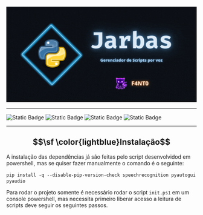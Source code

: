 <p align="center">
    <img src="images/banner-jarbas.gif">
</p>

---

![Static Badge](https://img.shields.io/badge/3.10.5-gray?logo=python&logoColor=yellow&label=Python&labelColor=blue)
![Static Badge](https://img.shields.io/badge/0.2.13-gray?logo=python&logoColor=blue&label=PyAudio&labelColor=orange)
![Static Badge](https://img.shields.io/badge/0.9.54-gray?logo=python&logoColor=blue&label=PyAutoGUI&labelColor=darkgreen)
![Static Badge](https://img.shields.io/badge/3.10.0-gray?logo=python&logoColor=blue&label=SpeechRecognition&labelColor=red)

---

## $$\sf \color{lightblue}Instalação$$

A instalação das dependências já são feitas pelo script desenvolvidod em powershell, mas se quiser fazer manualmente o comando é o seguinte:

```shell
pip install -q --disable-pip-version-check speechrecognition pyautogui pyaudio
```

Para rodar o projeto somente é necessário rodar o script `init.ps1` em um console powershell, mas necessita primeiro liberar acesso a leitura de scripts deve seguir os seguintes passos.




